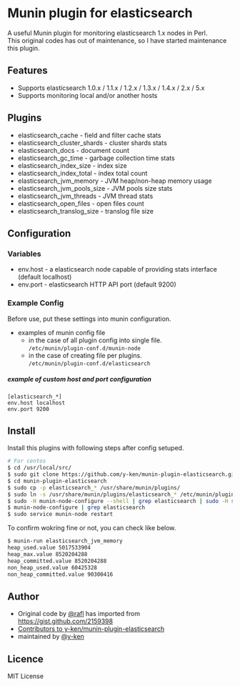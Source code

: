 # Munin plugin for elasticsearch

A useful Munin plugin for monitoring elasticsearch 1.x nodes in Perl.<br />
This original codes has out of maintenance, so I have started maintenance this plugin.

## Features

* Supports elasticsearch 1.0.x / 1.1.x / 1.2.x / 1.3.x / 1.4.x / 2.x / 5.x
* Supports monitoring local and/or another hosts

## Plugins

* elasticsearch_cache - field and filter cache stats
* elasticsearch_cluster_shards - cluster shards stats
* elasticsearch_docs - document count
* elasticsearch_gc_time - garbage collection time stats
* elasticsearch_index_size - index size
* elasticsearch_index_total - index total count
* elasticsearch_jvm_memory - JVM heap/non-heap memory usage
* elasticsearch_jvm_pools_size - JVM pools size stats
* elasticsearch_jvm_threads - JVM thread stats
* elasticsearch_open_files - open files count
* elasticsearch_translog_size - translog file size

## Configuration

### Variables

* env.host - a elasticsearch node capable of providing stats interface (default localhost)
* env.port - elasticsearch HTTP API port (default 9200)

### Example Config

Before use, put these settings into munin configuration.

  * examples of munin config file 
    *  in the case of all plugin config into single file.<br />
      `/etc/munin/plugin-conf.d/munin-node`
    * in the case of creating file per plugins.<br />
      `/etc/munin/plugin-conf.d/elasticsearch`

##### example of custom host and port configuration

```
[elasticsearch_*]
env.host localhost
env.port 9200
```

## Install

Install this plugins with following steps after config setuped.

```sh
# For centos
$ cd /usr/local/src/
$ sudo git clone https://github.com/y-ken/munin-plugin-elasticsearch.git
$ cd munin-plugin-elasticsearch
$ sudo cp -p elasticsearch_* /usr/share/munin/plugins/
$ sudo ln -s /usr/share/munin/plugins/elasticsearch_* /etc/munin/plugins/
$ sudo -H munin-node-configure --shell | grep elasticsearch | sudo -H sh
$ munin-node-configure | grep elasticsearch
$ sudo service munin-node restart
```

To confirm wokring fine or not, you can check like below.

```sh
$ munin-run elasticsearch_jvm_memory
heap_used.value 5017533904
heap_max.value 8520204288
heap_committed.value 8520204288
non_heap_used.value 60425328
non_heap_committed.value 90300416
```

## Author

* Original code by [@rafl](https://github.com/rafl) has imported from https://gist.github.com/2159398
* [Contributors to y-ken/munin-plugin-elasticsearch](https://github.com/y-ken/munin-plugin-elasticsearch/graphs/contributors)
* maintained by [@y-ken](https://github.com/y-ken)

## Licence

MIT License
